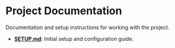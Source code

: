 # Project Documentation

Documentation and setup instructions for working with the project.

- [**SETUP.md**](SETUP.md): Initial setup and configuration guide.
